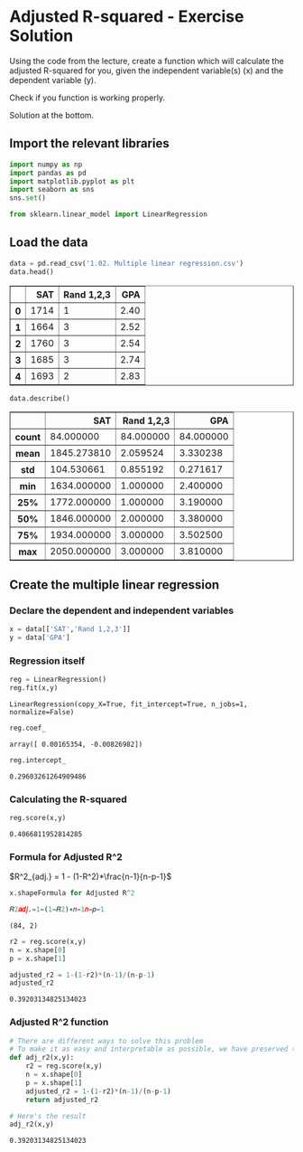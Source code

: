 # Adjusted R-squared - Exercise Solution

Using the code from the lecture, create a function which will calculate the adjusted R-squared for you, given the independent variable(s) (x) and the dependent variable (y).

Check if you function is working properly.

Solution at the bottom.

## Import the relevant libraries


```python
import numpy as np
import pandas as pd
import matplotlib.pyplot as plt
import seaborn as sns
sns.set()

from sklearn.linear_model import LinearRegression
```

## Load the data


```python
data = pd.read_csv('1.02. Multiple linear regression.csv')
data.head()
```




<div>
<style scoped>
    .dataframe tbody tr th:only-of-type {
        vertical-align: middle;
    }

    .dataframe tbody tr th {
        vertical-align: top;
    }

    .dataframe thead th {
        text-align: right;
    }
</style>
<table border="1" class="dataframe">
  <thead>
    <tr style="text-align: right;">
      <th></th>
      <th>SAT</th>
      <th>Rand 1,2,3</th>
      <th>GPA</th>
    </tr>
  </thead>
  <tbody>
    <tr>
      <th>0</th>
      <td>1714</td>
      <td>1</td>
      <td>2.40</td>
    </tr>
    <tr>
      <th>1</th>
      <td>1664</td>
      <td>3</td>
      <td>2.52</td>
    </tr>
    <tr>
      <th>2</th>
      <td>1760</td>
      <td>3</td>
      <td>2.54</td>
    </tr>
    <tr>
      <th>3</th>
      <td>1685</td>
      <td>3</td>
      <td>2.74</td>
    </tr>
    <tr>
      <th>4</th>
      <td>1693</td>
      <td>2</td>
      <td>2.83</td>
    </tr>
  </tbody>
</table>
</div>




```python
data.describe()
```




<div>
<style scoped>
    .dataframe tbody tr th:only-of-type {
        vertical-align: middle;
    }

    .dataframe tbody tr th {
        vertical-align: top;
    }

    .dataframe thead th {
        text-align: right;
    }
</style>
<table border="1" class="dataframe">
  <thead>
    <tr style="text-align: right;">
      <th></th>
      <th>SAT</th>
      <th>Rand 1,2,3</th>
      <th>GPA</th>
    </tr>
  </thead>
  <tbody>
    <tr>
      <th>count</th>
      <td>84.000000</td>
      <td>84.000000</td>
      <td>84.000000</td>
    </tr>
    <tr>
      <th>mean</th>
      <td>1845.273810</td>
      <td>2.059524</td>
      <td>3.330238</td>
    </tr>
    <tr>
      <th>std</th>
      <td>104.530661</td>
      <td>0.855192</td>
      <td>0.271617</td>
    </tr>
    <tr>
      <th>min</th>
      <td>1634.000000</td>
      <td>1.000000</td>
      <td>2.400000</td>
    </tr>
    <tr>
      <th>25%</th>
      <td>1772.000000</td>
      <td>1.000000</td>
      <td>3.190000</td>
    </tr>
    <tr>
      <th>50%</th>
      <td>1846.000000</td>
      <td>2.000000</td>
      <td>3.380000</td>
    </tr>
    <tr>
      <th>75%</th>
      <td>1934.000000</td>
      <td>3.000000</td>
      <td>3.502500</td>
    </tr>
    <tr>
      <th>max</th>
      <td>2050.000000</td>
      <td>3.000000</td>
      <td>3.810000</td>
    </tr>
  </tbody>
</table>
</div>



## Create the multiple linear regression

### Declare the dependent and independent variables


```python
x = data[['SAT','Rand 1,2,3']]
y = data['GPA']
```

### Regression itself


```python
reg = LinearRegression()
reg.fit(x,y)
```




    LinearRegression(copy_X=True, fit_intercept=True, n_jobs=1, normalize=False)




```python
reg.coef_
```




    array([ 0.00165354, -0.00826982])




```python
reg.intercept_
```




    0.29603261264909486



### Calculating the R-squared


```python
reg.score(x,y)
```




    0.4066811952814285



### Formula for Adjusted R^2

$R^2_{adj.} = 1 - (1-R^2)*\frac{n-1}{n-p-1}$


```python
x.shapeFormula for Adjusted R^2

𝑅2𝑎𝑑𝑗.=1−(1−𝑅2)∗𝑛−1𝑛−𝑝−1
```




    (84, 2)




```python
r2 = reg.score(x,y)
n = x.shape[0]
p = x.shape[1]

adjusted_r2 = 1-(1-r2)*(n-1)/(n-p-1)
adjusted_r2
```




    0.39203134825134023



### Adjusted R^2 function


```python
# There are different ways to solve this problem
# To make it as easy and interpretable as possible, we have preserved the original code
def adj_r2(x,y):
    r2 = reg.score(x,y)
    n = x.shape[0]
    p = x.shape[1]
    adjusted_r2 = 1-(1-r2)*(n-1)/(n-p-1)
    return adjusted_r2
```


```python
# Here's the result
adj_r2(x,y)
```




    0.39203134825134023


